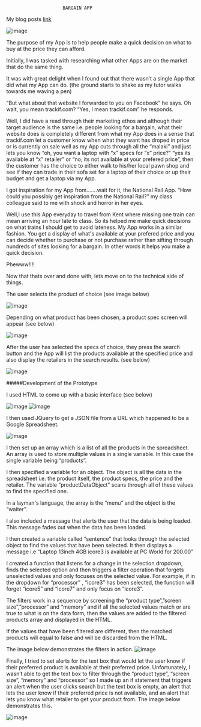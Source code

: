                          BARGAIN APP

My blog posts
[link](http://www.fourthfloor.me/blogs/isekajja/category/web14203/)

![image](http://www.fourthfloor.me/blogs/isekajja/files/2014/11/b1.png)



The purpose of my App is to help people make a quick decision on what to buy at the price they can afford.

Initially, I was tasked with researching what other Apps are on the market that do the same thing.

It was with great delight when I found out that there wasn’t a single App that did what my App can do. (the ground starts to shake as my tutor walks towards me waving a pen)

“But what about that website I forwarded to you on Facebook” he says. Oh wait, you mean trackif.com? “Yes, I mean trackif.com” he responds.

Well, I did have a read through their marketing ethos and although their target audience is the same i.e. people looking for a bargain, what their website does is completely different from what my App does in a sense that trackif.com let a customer know when what they want has droped in price or is currently on sale well as my App cuts through all the “malaki” and just lets you know “oh, you want a laptop with “x” specs for “x” price?” “yes its available at “x” retailer” or “no, its not available at your prefered price”, then the customer has the choice to either walk to his/her local pawn shop and see if they can trade in their sofa set for a laptop of their choice or up their budget and get a laptop via my App.

I got inspiration for my App from…….wait for it, the National Rail App. “How could you possibly get inspiration from the National Rail?” my class colleague said to me with shock and horror in her eyes. 

Well,I use this App everyday to travel from Kent where missing one train can mean arriving an hour late to class. So its helped me make quick decisions on what trains I should get to avoid lateness. My App works in a similar fashion. You get a display of what's available at your prefered price and you can decide whether to purchase or not purchase rather than sifting through hundreds of sites looking for a bargain. In other words it helps you make a quick decision.

Phewww!!!!

Now that thats over and done with, lets move on to the technical side of things.

The user selects the product of choice (see image below)

![image](http://www.fourthfloor.me/blogs/isekajja/files/2014/11/b2.png)

Depending on what product has been chosen, a product spec screen will appear (see below)

![image](http://www.fourthfloor.me/blogs/isekajja/files/2014/11/b3.png)


After the user has selected the specs of choice, they press the search button and the App will list the products available at the specified price and also display the retailers in the search results. (see below)

 ![image](http://www.fourthfloor.me/blogs/isekajja/files/2014/11/b4.png)


#####Development of the Prototype

I used HTML to come up with a basic interface (see below)

![image](http://www.fourthfloor.me/blogs/isekajja/files/2014/12/ScreenShot-2014-12-04-at1.33.50AM.png)
![image](http://www.fourthfloor.me/blogs/isekajja/files/2014/12/Screen-Shot-2014-12-04-at-1.34.36-AM.png)


I then used JQuery to get a JSON file from a URL which happened to be a Google Spreadsheet.

![image](http://www.fourthfloor.me/blogs/isekajja/files/2014/12/Screen-Shot-2014-12-04-at-2.02.46-AM.png)

I then set up an array which is a list of all the products in the spreadsheet. An array is used to store multiple values in a single variable. In this case the single variable being “products”.

I then specified a variable for an object. The object is all the data in the spreadsheet i.e. the product itself, the product specs, the price and the retailer. The variable “productDataObject” scans through all of these values to find the specified one.

In a layman's language, the array is the “menu” and the object is the “waiter”. 

I also included a message that alerts the user that the data is being loaded. This message fades out when the data has been loaded.

I then created a variable called “sentence” that looks through the selected object to find the values that have been selected. It then displays a message i.e “Laptop 13inch 4GB icore3 is available at PC World for 200.00”

I created a function that listens for a change in the selection dropdown, finds the selected option and then triggers a filter operation that forgets unselected values and only focuses on the selected value. For example, if in the dropdown for “processor” , “icore3” has been selected, the function will forget “icore5” and “icore7” and only focus on “icore3”.

The filters work in a sequence by screening the “product type”,”screen size”,”processor” and “memory” and if all the selected values match or are true to what is on the data form, then the values are added to the filtered products array and displayed in the HTML. 

If the values that have been filtered are different, then the matched products will equal to false and will be discarded from the HTML.

The image below demonstrates the filters in action.
![image](http://www.fourthfloor.me/blogs/isekajja/files/2014/12/Screen-Shot-2014-12-04-at-12.04.24-PM.png)

Finally, I tried to set alerts for the text box that would let the user know if their preferred product is available at their preferred price. Unfortunately, I wasn’t able to get the text box to filter through the “product type”, “screen size”, “memory” and “processor” so I made up an if statement that triggers an alert when the user clicks search but the text box is empty, an alert that lets the user know if their preferred price is not available, and an alert that lets you know what retailer to get your product from. The image below demonstrates this.

![image](http://www.fourthfloor.me/blogs/isekajja/files/2014/12/Screen-Shot-2014-12-04-at-12.17.31-PM.png)
 






